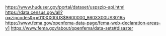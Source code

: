 https://www.huduser.gov/portal/dataset/uspszip-api.html
https://data.census.gov/all?q=zipcodes&g=010XX00US$8600000_860XX00US30165
https://www.fema.gov/openfema-data-page/fema-web-declaration-areas-v1
https://www.fema.gov/about/openfema/data-sets#disaster